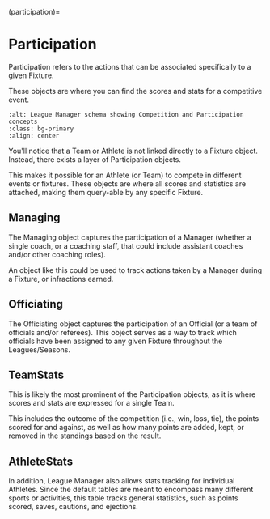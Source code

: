 (participation)=
# Participation

Participation refers to the actions that can be associated specifically to a given Fixture.

These objects are where you can find the scores and stats for a competitive event.

```{image} ../img/basic_competition_participation.png
:alt: League Manager schema showing Competition and Participation concepts
:class: bg-primary
:align: center
```

You'll notice that a Team or Athlete is not linked directly to a Fixture object. Instead, there exists a layer of Participation objects.

This makes it possible for an Athlete (or Team) to compete in different events or fixtures. These objects are where all scores and statistics are attached, making them query-able by any specific Fixture.

## Managing

The Managing object captures the participation of a Manager (whether a single coach, or a coaching staff, that could include assistant coaches and/or other coaching roles).

An object like this could be used to track actions taken by a Manager during a Fixture, or infractions earned.

## Officiating

The Officiating object captures the participation of an Official (or a team of officials and/or referees). This object serves as a way to track which officials have been assigned to any given Fixture throughout the Leagues/Seasons.

## TeamStats

This is likely the most prominent of the Participation objects, as it is where scores and stats are expressed for a single Team. 

This includes the outcome of the competition (i.e., win, loss, tie), the points scored for and against, as well as how many points are added, kept, or removed in the standings based on the result.

## AthleteStats

In addition, League Manager also allows stats tracking for individual Athletes. Since the default tables are meant to encompass many different sports or activities, this table tracks general statistics, such as points scored, saves, cautions, and ejections.


